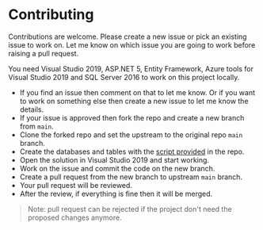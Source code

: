 # Contributing
Contributions are welcome. Please create a new issue or pick an existing issue to work on. Let me 
know on which issue you are going to work before raising a pull request.

You need Visual Studio 2019, ASP.NET 5, Entity Framework, Azure tools for Visual Studio 2019 and 
SQL Server 2016 to work on this project locally.

- If you find an issue then comment on that to let me know. Or if you want to work
on something else then create a new issue to let me know the details.
- If your issue is approved then fork the repo and create a new branch from `main`.
- Clone the forked repo and set the upstream to the original repo `main` branch.
- Create the databases and tables with the [script provided](https://github.com/Arnab-Developer/medical-system/tree/main/DatabaseScripts) in the repo.
- Open the solution in Visual Studio 2019 and start working.
- Work on the issue and commit the code on the new branch.
- Create a pull request from the new branch to upstream `main` branch.
- Your pull request will be reviewed.
- After the review, if everything is fine then it will be merged.

> Note: pull request can be rejected if the project don't need the proposed changes anymore.
